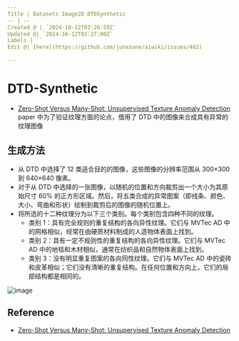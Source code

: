```yaml
---
Title | Datasets Image2D DTDSynthetic
-- | --
Created @ | `2024-10-12T03:26:59Z`
Updated @| `2024-10-12T03:27:00Z`
Labels | ``
Edit @| [here](https://github.com/junxnone/aiwiki/issues/482)

---
```

# DTD-Synthetic
- [Zero-Shot Versus Many-Shot: Unsupervised Texture Anomaly Detection](https://openaccess.thecvf.com/content/WACV2023/papers/Aota_Zero-Shot_Versus_Many-Shot_Unsupervised_Texture_Anomaly_Detection_WACV_2023_paper.pdf) paper 中为了验证纹理方面的论点，借用了 DTD 中的图像来合成具有异常的纹理图像


## 生成方法
- 从 DTD 中选择了 12 类适合目的的图像，这些图像的分辨率范围从 300×300 到 640×640 像素。
- 对于从 DTD 中选择的一张图像，以随机的位置和方向裁剪出一个大小为其原始尺寸 60% 的正方形区域。然后，将五类合成的异常图案（即线条、颜色、大小、弯曲和形状）绘制到裁剪后的图像的随机位置上。
- 将所选的十二种纹理分为以下三个类别。每个类别包含四种不同的纹理。
  - 类别 1：具有完全规则的重复结构的各向异性纹理。它们与 MVTec AD 中的网格相似，经常在由硬质材料制成的人造物体表面上找到。
  - 类别 2：具有一定不规则性的重复结构的各向异性纹理。它们与 MVTec AD 中的地毯和木材相似，通常在纺织品和自然物体表面上找到。
  - 类别 3：没有明显重复图案的各向同性纹理。它们与 MVTec AD 中的瓷砖和皮革相似；它们没有清晰的重复结构。在任何位置和方向上，它们的局部结构都是相同的。

![image](https://github.com/user-attachments/assets/16b4529d-d957-4737-88b7-ef9567aebbe1)


## Reference
- [Zero-Shot Versus Many-Shot: Unsupervised Texture Anomaly Detection](https://openaccess.thecvf.com/content/WACV2023/papers/Aota_Zero-Shot_Versus_Many-Shot_Unsupervised_Texture_Anomaly_Detection_WACV_2023_paper.pdf)
